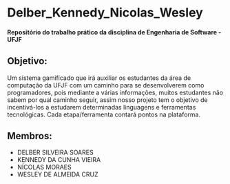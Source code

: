 # Delber_Kennedy_Nicolas_Wesley

<h4>
  Repositório do trabalho prático da disciplina de Engenharia de Software - UFJF
</h4>

<h2>
  Objetivo:
</h2>

<p>
  Um sistema gamificado que irá auxiliar os estudantes da área de computação da UFJF com um caminho para se desenvolverem como programadores, pois mediante a várias informações, muitos estudantes não sabem por qual caminho seguir, assim nosso projeto tem o objetivo de incentivá-los a estudarem determinadas linguagens e ferramentas tecnológicas. Cada etapa/ferramenta contará pontos na plataforma.
</p>

<h2>
  Membros:
</h2>

<table>
  <ul>
    <li>DELBER SILVEIRA SOARES</li>
    <li>KENNEDY DA CUNHA VIEIRA</li>
    <li>NÍCOLAS MORAES</li>
    <li>WESLEY DE ALMEIDA CRUZ</li>
  </ul>
</table>
